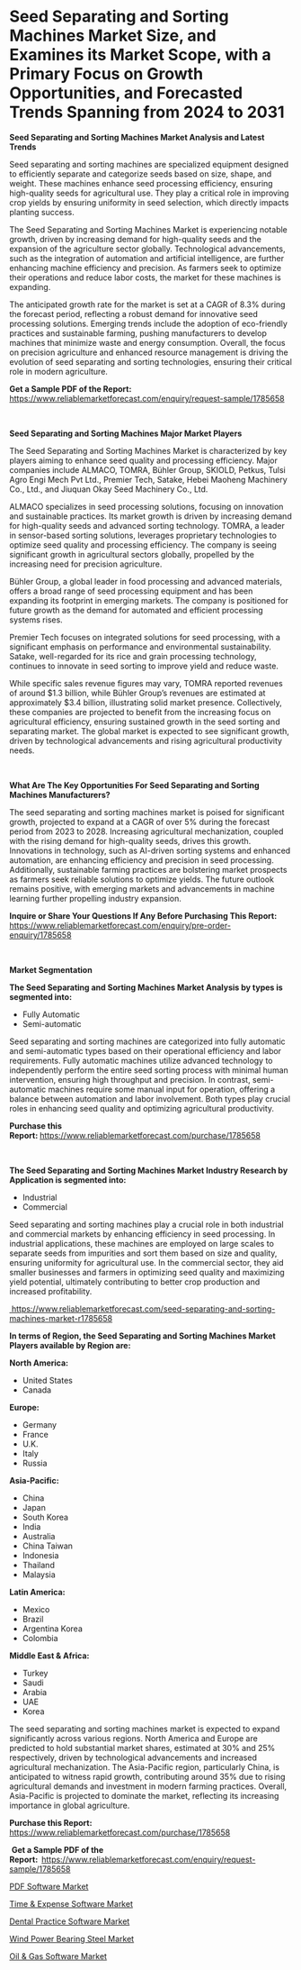 <p><h1>Seed Separating and Sorting Machines Market Size, and Examines its Market Scope, with a Primary Focus on Growth Opportunities, and Forecasted Trends Spanning from 2024 to 2031</h1></p><p><strong>Seed Separating and Sorting Machines Market Analysis and Latest Trends</strong></p>
<p><p>Seed separating and sorting machines are specialized equipment designed to efficiently separate and categorize seeds based on size, shape, and weight. These machines enhance seed processing efficiency, ensuring high-quality seeds for agricultural use. They play a critical role in improving crop yields by ensuring uniformity in seed selection, which directly impacts planting success.</p><p>The Seed Separating and Sorting Machines Market is experiencing notable growth, driven by increasing demand for high-quality seeds and the expansion of the agriculture sector globally. Technological advancements, such as the integration of automation and artificial intelligence, are further enhancing machine efficiency and precision. As farmers seek to optimize their operations and reduce labor costs, the market for these machines is expanding.</p><p>The anticipated growth rate for the market is set at a CAGR of 8.3% during the forecast period, reflecting a robust demand for innovative seed processing solutions. Emerging trends include the adoption of eco-friendly practices and sustainable farming, pushing manufacturers to develop machines that minimize waste and energy consumption. Overall, the focus on precision agriculture and enhanced resource management is driving the evolution of seed separating and sorting technologies, ensuring their critical role in modern agriculture.</p></p>
<p><strong>Get a Sample PDF of the Report:&nbsp;</strong> <a href="https://www.reliablemarketforecast.com/enquiry/request-sample/1785658?utm_campaign=1839&utm_medium=2&utm_source=Github&utm_content=ia&utm_term=18122024&utm_id=seed-separating-and-sorting-machines">https://www.reliablemarketforecast.com/enquiry/request-sample/1785658</a></p>
<p>&nbsp;</p>
<p><strong>Seed Separating and Sorting Machines Major Market Players</strong></p>
<p><p>The Seed Separating and Sorting Machines Market is characterized by key players aiming to enhance seed quality and processing efficiency. Major companies include ALMACO, TOMRA, Bühler Group, SKIOLD, Petkus, Tulsi Agro Engi Mech Pvt Ltd., Premier Tech, Satake, Hebei Maoheng Machinery Co., Ltd., and Jiuquan Okay Seed Machinery Co., Ltd. </p><p>ALMACO specializes in seed processing solutions, focusing on innovation and sustainable practices. Its market growth is driven by increasing demand for high-quality seeds and advanced sorting technology. TOMRA, a leader in sensor-based sorting solutions, leverages proprietary technologies to optimize seed quality and processing efficiency. The company is seeing significant growth in agricultural sectors globally, propelled by the increasing need for precision agriculture.</p><p>Bühler Group, a global leader in food processing and advanced materials, offers a broad range of seed processing equipment and has been expanding its footprint in emerging markets. The company is positioned for future growth as the demand for automated and efficient processing systems rises. </p><p>Premier Tech focuses on integrated solutions for seed processing, with a significant emphasis on performance and environmental sustainability. Satake, well-regarded for its rice and grain processing technology, continues to innovate in seed sorting to improve yield and reduce waste.</p><p>While specific sales revenue figures may vary, TOMRA reported revenues of around $1.3 billion, while Bühler Group’s revenues are estimated at approximately $3.4 billion, illustrating solid market presence. Collectively, these companies are projected to benefit from the increasing focus on agricultural efficiency, ensuring sustained growth in the seed sorting and separating market. The global market is expected to see significant growth, driven by technological advancements and rising agricultural productivity needs.</p></p>
<p>&nbsp;</p>
<p><strong>What Are The Key Opportunities For Seed Separating and Sorting Machines Manufacturers?</strong></p>
<p><p>The seed separating and sorting machines market is poised for significant growth, projected to expand at a CAGR of over 5% during the forecast period from 2023 to 2028. Increasing agricultural mechanization, coupled with the rising demand for high-quality seeds, drives this growth. Innovations in technology, such as AI-driven sorting systems and enhanced automation, are enhancing efficiency and precision in seed processing. Additionally, sustainable farming practices are bolstering market prospects as farmers seek reliable solutions to optimize yields. The future outlook remains positive, with emerging markets and advancements in machine learning further propelling industry expansion.</p></p>
<p><strong>Inquire or Share Your Questions If Any Before Purchasing This Report:</strong> <a href="https://www.reliablemarketforecast.com/enquiry/pre-order-enquiry/1785658?utm_campaign=1839&utm_medium=2&utm_source=Github&utm_content=ia&utm_term=18122024&utm_id=seed-separating-and-sorting-machines">https://www.reliablemarketforecast.com/enquiry/pre-order-enquiry/1785658</a></p>
<p>&nbsp;</p>
<p><strong>Market Segmentation</strong></p>
<p><strong>The Seed Separating and Sorting Machines Market Analysis by types is segmented into:</strong></p>
<p><ul><li>Fully Automatic</li><li>Semi-automatic</li></ul></p>
<p><p>Seed separating and sorting machines are categorized into fully automatic and semi-automatic types based on their operational efficiency and labor requirements. Fully automatic machines utilize advanced technology to independently perform the entire seed sorting process with minimal human intervention, ensuring high throughput and precision. In contrast, semi-automatic machines require some manual input for operation, offering a balance between automation and labor involvement. Both types play crucial roles in enhancing seed quality and optimizing agricultural productivity.</p></p>
<p><strong>Purchase this Report:&nbsp;</strong><a href="https://www.reliablemarketforecast.com/purchase/1785658?utm_campaign=1839&utm_medium=2&utm_source=Github&utm_content=ia&utm_term=18122024&utm_id=seed-separating-and-sorting-machines">https://www.reliablemarketforecast.com/purchase/1785658</a></p>
<p>&nbsp;</p>
<p><strong>The Seed Separating and Sorting Machines Market Industry Research by Application is segmented into:</strong></p>
<p><ul><li>Industrial</li><li>Commercial</li></ul></p>
<p><p>Seed separating and sorting machines play a crucial role in both industrial and commercial markets by enhancing efficiency in seed processing. In industrial applications, these machines are employed on large scales to separate seeds from impurities and sort them based on size and quality, ensuring uniformity for agricultural use. In the commercial sector, they aid smaller businesses and farmers in optimizing seed quality and maximizing yield potential, ultimately contributing to better crop production and increased profitability.</p></p>
<p><a href="https://www.reliablemarketforecast.com/seed-separating-and-sorting-machines-market-r1785658?utm_campaign=1839&utm_medium=2&utm_source=Github&utm_content=ia&utm_term=18122024&utm_id=seed-separating-and-sorting-machines">&nbsp;https://www.reliablemarketforecast.com/seed-separating-and-sorting-machines-market-r1785658</a></p>
<p><strong>In terms of Region, the Seed Separating and Sorting Machines Market Players available by Region are:</strong></p>
<p>
    <p> <strong> North America: </strong>
        <ul>
            <li>United States</li>
            <li>Canada</li>
        </ul>
        </p> 
    <p> <strong> Europe: </strong>
        <ul>
            <li>Germany</li>
            <li>France</li>
            <li>U.K.</li>
            <li>Italy</li>
            <li>Russia</li>
        </ul>
        </p> 
    <p> <strong> Asia-Pacific: </strong>
        <ul>
            <li>China</li>
            <li>Japan</li>
            <li>South Korea</li>
            <li>India</li>
            <li>Australia</li>
            <li>China Taiwan</li>
            <li>Indonesia</li>
            <li>Thailand</li>
            <li>Malaysia</li>
        </ul>
        </p> 
    <p> <strong> Latin America: </strong>
        <ul>
            <li>Mexico</li>
            <li>Brazil</li>
            <li>Argentina Korea</li>
            <li>Colombia</li>
        </ul>
        </p> 
    <p> <strong> Middle East & Africa: </strong>
        <ul>
            <li>Turkey</li>
            <li>Saudi</li>
            <li>Arabia</li>
            <li>UAE</li>
            <li>Korea</li>
        </ul>
    </p>
    </p>
<p><p>The seed separating and sorting machines market is expected to expand significantly across various regions. North America and Europe are predicted to hold substantial market shares, estimated at 30% and 25% respectively, driven by technological advancements and increased agricultural mechanization. The Asia-Pacific region, particularly China, is anticipated to witness rapid growth, contributing around 35% due to rising agricultural demands and investment in modern farming practices. Overall, Asia-Pacific is projected to dominate the market, reflecting its increasing importance in global agriculture.</p></p>
<p><strong>Purchase this Report: </strong><a href="https://www.reliablemarketforecast.com/purchase/1785658?utm_campaign=1839&utm_medium=2&utm_source=Github&utm_content=ia&utm_term=18122024&utm_id=seed-separating-and-sorting-machines">https://www.reliablemarketforecast.com/purchase/1785658</a></p>
<p>&nbsp;<strong>Get a Sample PDF of the Report:&nbsp;&nbsp;</strong><a href="https://www.reliablemarketforecast.com/enquiry/request-sample/1785658?utm_campaign=1839&utm_medium=2&utm_source=Github&utm_content=ia&utm_term=18122024&utm_id=seed-separating-and-sorting-machines">https://www.reliablemarketforecast.com/enquiry/request-sample/1785658</a></p>
<p><strong></strong></p>
<p><p><a href="https://www.linkedin.com/pulse/pdf-software-market-trends-share-analysis-size-growing-cagr-133-ks8uf?utm_campaign=1839&utm_medium=2&utm_source=Github&utm_content=ia&utm_term=18122024&utm_id=seed-separating-and-sorting-machines">PDF Software Market</a></p><p><a href="https://www.linkedin.com/pulse/future-outlook-time-expense-software-market-size-estimated-grow-injdf?utm_campaign=1839&utm_medium=2&utm_source=Github&utm_content=ia&utm_term=18122024&utm_id=seed-separating-and-sorting-machines">Time & Expense Software Market</a></p><p><a href="https://www.linkedin.com/pulse/identifying-growth-drivers-comprehensive-analysis-dental-jfbfe?utm_campaign=1839&utm_medium=2&utm_source=Github&utm_content=ia&utm_term=18122024&utm_id=seed-separating-and-sorting-machines">Dental Practice Software Market</a></p><p><a href="https://github.com/sofayahoo2023/Market-Research-Report-List-6/blob/main/wind-power-bearing-steel-market.md?utm_campaign=1839&utm_medium=2&utm_source=Github&utm_content=ia&utm_term=18122024&utm_id=seed-separating-and-sorting-machines">Wind Power Bearing Steel Market</a></p><p><a href="https://www.linkedin.com/pulse/investment-potential-oil-gas-software-market-scope-trends-forecasted-efjrf?utm_campaign=1839&utm_medium=2&utm_source=Github&utm_content=ia&utm_term=18122024&utm_id=seed-separating-and-sorting-machines">Oil & Gas Software Market</a></p></p>